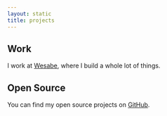 ```yaml
---
layout: static
title: projects
---
```


Work
----

I work at [Wesabe](https://www.wesabe.com), where I build a whole lot of things.


Open Source
-----------

You can find my open source projects on [GitHub](http://github.com/codahale).

